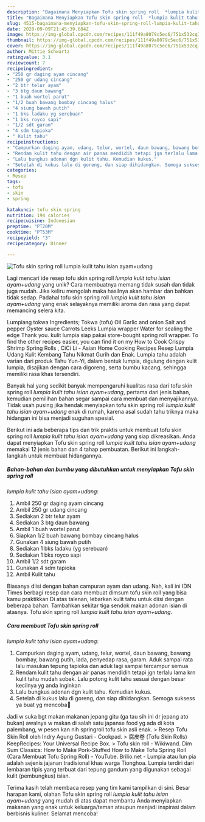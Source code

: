 ```yaml
---
description: "Bagaimana Menyiapkan Tofu skin spring roll  *lumpia kulit tahu isian ayam+udang* Anti Gagal"
title: "Bagaimana Menyiapkan Tofu skin spring roll  *lumpia kulit tahu isian ayam+udang* Anti Gagal"
slug: 4515-bagaimana-menyiapkan-tofu-skin-spring-roll-lumpia-kulit-tahu-isian-ayamudang-anti-gagal
date: 2020-09-09T21:45:39.684Z
image: https://img-global.cpcdn.com/recipes/111f49a8079c5ec6/751x532cq70/tofu-skin-spring-roll-lumpia-kulit-tahu-isian-ayamudang-foto-resep-utama.jpg
thumbnail: https://img-global.cpcdn.com/recipes/111f49a8079c5ec6/751x532cq70/tofu-skin-spring-roll-lumpia-kulit-tahu-isian-ayamudang-foto-resep-utama.jpg
cover: https://img-global.cpcdn.com/recipes/111f49a8079c5ec6/751x532cq70/tofu-skin-spring-roll-lumpia-kulit-tahu-isian-ayamudang-foto-resep-utama.jpg
author: Mittie Schwartz
ratingvalue: 3.1
reviewcount: 7
recipeingredient:
- "250 gr daging ayam cincang"
- "250 gr udang cincang"
- "2 btr telur ayam"
- "3 btg daun bawang"
- "1 buah wortel parut"
- "1/2 buah bawang bombay cincang halus"
- "4 siung bawah putih"
- "1 bks ladaku yg serebuan"
- "1 bks royco sapi"
- "1/2 sdt garam"
- "4 sdm tapioka"
- " Kulit tahu"
recipeinstructions:
- "Campurkan daging ayam, udang, telur, wortel, daun bawang, bawang bombay, bawang putih, lada, penyedap rasa, garam. Aduk sampai rata lalu masukan tepung tapioka dan aduk lagi sampai tercampur semua"
- "Rendam kulit tahu dengan air panas mendidih tetapi jgn terlalu lama krn kulit tahu mudah sobek. Lalu potong kulit tahu sesuai dengan besar kecilnya yg anda inginkan"
- "Lalu bungkus adonan dgn kulit tahu. Kemudian kukus."
- "Setelah di kukus lalu di goreng, dan siap dihidangkan. Semoga suksess ya buat yg mencoba🤗"
categories:
- Resep
tags:
- tofu
- skin
- spring

katakunci: tofu skin spring 
nutrition: 194 calories
recipecuisine: Indonesian
preptime: "PT20M"
cooktime: "PT53M"
recipeyield: "3"
recipecategory: Dinner

---
```



![Tofu skin spring roll 
*lumpia kulit tahu isian ayam+udang*](https://img-global.cpcdn.com/recipes/111f49a8079c5ec6/751x532cq70/tofu-skin-spring-roll-lumpia-kulit-tahu-isian-ayamudang-foto-resep-utama.jpg)

Lagi mencari ide resep tofu skin spring roll 
*lumpia kulit tahu isian ayam+udang* yang unik? Cara membuatnya memang tidak susah dan tidak juga mudah. Jika keliru mengolah maka hasilnya akan hambar dan bahkan tidak sedap. Padahal tofu skin spring roll 
*lumpia kulit tahu isian ayam+udang* yang enak selayaknya memiliki aroma dan rasa yang dapat memancing selera kita.

Lumpiang tokwa Ingredients; Tokwa (tofu) Oil Garlic and onion Salt and pepper Oyster sauce Carrots Leeks Lumpia wrapper Water for sealing the edge Thank you. kulit lumpia siap pakai store-bought spring roll wrapper. To find the other recipes easier, you can find it on my How to Cook Crispy Shrimp Spring Rolls , CiCi Li - Asian Home Cooking Recipes Resep Lumpia Udang Kulit Kembang Tahu Nikmat Gurih dan Enak. Lumpia tahu adalah varian dari produk Tahu Yun-Yi, dalam bentuk lumpia, digulung dengan kulit lumpia, disajikan dengan cara digoreng, serta bumbu kacang, sehingga memiliki rasa khas tersendiri.

Banyak hal yang sedikit banyak mempengaruhi kualitas rasa dari tofu skin spring roll 
*lumpia kulit tahu isian ayam+udang*, pertama dari jenis bahan, kemudian pemilihan bahan segar sampai cara membuat dan menyajikannya. Tidak usah pusing jika hendak menyiapkan tofu skin spring roll 
*lumpia kulit tahu isian ayam+udang* enak di rumah, karena asal sudah tahu triknya maka hidangan ini bisa menjadi suguhan spesial.


Berikut ini ada beberapa tips dan trik praktis untuk membuat tofu skin spring roll 
*lumpia kulit tahu isian ayam+udang* yang siap dikreasikan. Anda dapat menyiapkan Tofu skin spring roll 
*lumpia kulit tahu isian ayam+udang* memakai 12 jenis bahan dan 4 tahap pembuatan. Berikut ini langkah-langkah untuk membuat hidangannya.

<!--inarticleads1-->

##### Bahan-bahan dan bumbu yang dibutuhkan untuk menyiapkan Tofu skin spring roll 
*lumpia kulit tahu isian ayam+udang*:

1. Ambil 250 gr daging ayam cincang
1. Ambil 250 gr udang cincang
1. Sediakan 2 btr telur ayam
1. Sediakan 3 btg daun bawang
1. Ambil 1 buah wortel parut
1. Siapkan 1/2 buah bawang bombay cincang halus
1. Gunakan 4 siung bawah putih
1. Sediakan 1 bks ladaku (yg serebuan)
1. Sediakan 1 bks royco sapi
1. Ambil 1/2 sdt garam
1. Gunakan 4 sdm tapioka
1. Ambil  Kulit tahu


Biasanya diisi dengan bahan campuran ayam dan udang. Nah, kali ini IDN Times berbagi resep dan cara membuat dimsum tofu skin roll yang bisa kamu praktikkan Di atas talenan, lebarkan kulit tahu untuk diisi dengan beberapa bahan. Tambahkan sekitar tiga sendok makan adonan isian di atasnya. Tofu skin spring roll *lumpia kulit tahu isian ayam+udang*. 

<!--inarticleads2-->

##### Cara membuat Tofu skin spring roll 
*lumpia kulit tahu isian ayam+udang*:

1. Campurkan daging ayam, udang, telur, wortel, daun bawang, bawang bombay, bawang putih, lada, penyedap rasa, garam. Aduk sampai rata lalu masukan tepung tapioka dan aduk lagi sampai tercampur semua
1. Rendam kulit tahu dengan air panas mendidih tetapi jgn terlalu lama krn kulit tahu mudah sobek. Lalu potong kulit tahu sesuai dengan besar kecilnya yg anda inginkan
1. Lalu bungkus adonan dgn kulit tahu. Kemudian kukus.
1. Setelah di kukus lalu di goreng, dan siap dihidangkan. Semoga suksess ya buat yg mencoba🤗


Jadi w suka bgt makan makanan jepang gitu (ga tau sih ini dr jepang ato bukan) awalnya w makan di salah satu japanse food yg ada di kota palembang, w pesen kan nih springroll tofu skin asli enak. &gt; Resep Tofu Skin Roll oleh Indry Agung Gustari - Cookpad. &gt; 腐皮卷 (Tofu Skin Rolls) KeepRecipes: Your Universal Recipe Box. &gt; Tofu skin roll - Wikiwand. Dim Sum Classics: How to Make Pork-Stuffed How to Make Tofu Spring Roll (Cara Membuat Tofu Spring Roll) - YouTube. Brilio.net - Lumpia atau lun pia adalah sejenis jajanan tradisional khas warga Tionghoa. Lumpia terdiri dari lembaran tipis yang terbuat dari tepung gandum yang digunakan sebagai kulit (pembungkus) isian. 

Terima kasih telah membaca resep yang tim kami tampilkan di sini. Besar harapan kami, olahan Tofu skin spring roll 
*lumpia kulit tahu isian ayam+udang* yang mudah di atas dapat membantu Anda menyiapkan makanan yang enak untuk keluarga/teman ataupun menjadi inspirasi dalam berbisnis kuliner. Selamat mencoba!
